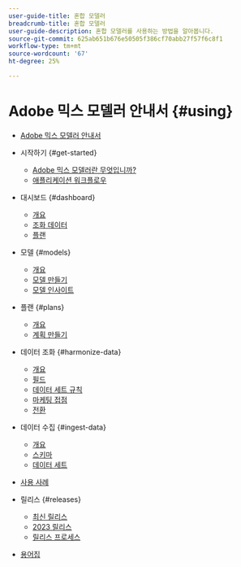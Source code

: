 ```yaml
---
user-guide-title: 혼합 모델러
breadcrumb-title: 혼합 모델러
user-guide-description: 혼합 모델러를 사용하는 방법을 알아봅니다.
source-git-commit: 625ab651b676e50505f386cf70abb27f57f6c8f1
workflow-type: tm+mt
source-wordcount: '67'
ht-degree: 25%

---
```



# Adobe 믹스 모델러 안내서 {#using}

+ [Adobe 믹스 모델러 안내서](overview.md)

+ 시작하기 {#get-started}
   + [Adobe 믹스 모델러란 무엇입니까?](get-started/about.md)
   + [애플리케이션 워크플로우](get-started/workflow.md)

+ 대시보드 {#dashboard}
   + [개요](dashboard/overview.md)
   + [조화 데이터](dashboard/harmonized-data.md)
   + [플랜](dashboard/plans.md)

+ 모델 {#models}
   + [개요](models/overview.md)
   + [모델 만들기](models/create.md)
   + [모델 인사이트](models/insights.md)

+ 플랜 {#plans}
   + [개요](plans/overview.md)
   + [계획 만들기](plans/create.md)

+ 데이터 조화 {#harmonize-data}
   + [개요](harmonize-data/overview.md)
   + [필드](harmonize-data/fields.md)
   + [데이터 세트 규칙](harmonize-data/dataset-rules.md)
   + [마케팅 접점](harmonize-data/marketing-touchpoints.md)
   + [전환](harmonize-data/conversions.md)

+ 데이터 수집 {#ingest-data}
   + [개요](ingest-data/overview.md)
   + [스키마](ingest-data/schemas.md)
   + [데이터 세트](ingest-data/datasets.md)

+ [사용 사례](use-cases.md)


<!-- Admin integration with AEP not part of first release

+ Administration {#administration}
  + [Overview](administration/overview.md)
  + [Policies](administration/policies.md)
  + [Audits](administration/audits.md)
  
-->


+ 릴리스 {#releases}
   + [최신 릴리스](releases/latest.md)
   + [2023 릴리스](releases/2023.md)
   + [릴리스 프로세스](releases/releases.md)

+ [용어집](glossary.md)

